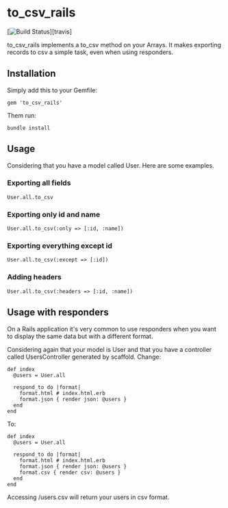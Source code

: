 # to\_csv\_rails

[![Build Status](https://secure.travis-ci.org/fernandomm/to_csv_rails.png?branch=master)][travis]

to\_csv\_rails implements a to_csv method on your Arrays. It makes exporting records to csv a simple task, even when using responders.

## Installation

Simply add this to your Gemfile:

    gem 'to_csv_rails'

Them run:

    bundle install

## Usage

Considering that you have a model called User. Here are some examples.

### Exporting all fields

    User.all.to_csv

### Exporting only id and name

    User.all.to_csv(:only => [:id, :name])

### Exporting everything except id

    User.all.to_csv(:except => [:id])

### Adding headers

    User.all.to_csv(:headers => [:id, :name])

## Usage with responders

On a Rails application it's very common to use responders when you want to display the same data but with a different format.

Considering again that your model is User and that you have a controller called UsersController generated by scaffold. Change:

    def index
      @users = User.all

      respond_to do |format|
        format.html # index.html.erb
        format.json { render json: @users }
      end
    end

To:

    def index
      @users = User.all

      respond_to do |format|
        format.html # index.html.erb
        format.json { render json: @users }
        format.csv { render csv: @users }
      end
    end    

Accessing /users.csv will return your users in csv format.